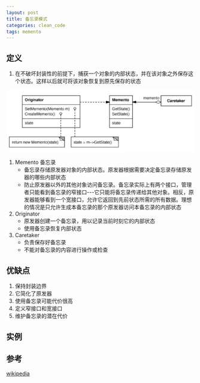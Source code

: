 ```yaml
---
layout: post
title: 备忘录模式
categories: clean_code
tags: memento
---
```


## 定义

1. 在不破坏封装性的前提下，捕获一个对象的内部状态，并在该对象之外保存这个状态。这样以后就可将该对象恢复到原先保存的状态

![备忘录](/images/design_pattern/memento.jpeg)

1. Memento 备忘录
    * 备忘录存储原发器对象的内部状态。原发器根据需要决定备忘录存储原发器的哪些内部状态
    * 防止原发器以外的其他对象访问备忘录。备忘录实际上有两个接口，管理者只能看到备忘录的窄接口---它只能将备忘录传递给其他对象。相反，原发器能够看到一个宽接口，允许它返回到先前状态所需的所有数据。理想的情况是只允许生成本备忘录的那个原发器访问本备忘录的内部状态
2. Originator
    * 原发器创建一个备忘录，用以记录当前时刻它的内部状态
    * 使用备忘录恢复内部状态
3. Caretaker
    * 负责保存好备忘录
    * 不能对备忘录的内容进行操作或检查

## 优缺点


1. 保持封装边界
2. 它简化了原发器
3. 使用备忘录可能代价很高
4. 定义窄接口和宽接口
5. 维护备忘录的潜在代价

## 实例

## 参考

[wikipedia](https://en.wikipedia.org/wiki/Memento_pattern)
